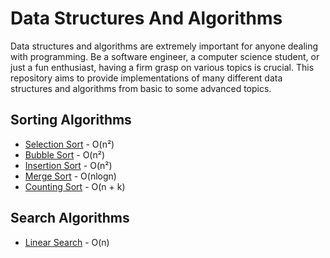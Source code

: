 # Data Structures And Algorithms

Data structures and algorithms are extremely important for anyone dealing with programming. Be a software engineer, a computer science student, or just a fun enthusiast, having a firm grasp on various topics is crucial. This repository aims to provide implementations of many different data structures and algorithms from basic to some advanced topics.



## Sorting Algorithms

* [Selection Sort](Sorting%20Algorithms/Selection%20Sort/) - O(n²)
* [Bubble Sort](Sorting%20Algorithms/Bubble%20Sort/) - O(n²)
* [Insertion Sort](Sorting%20Algorithms/Insertion%20Sort/) - O(n²)
* [Merge Sort](Sorting%20Algorithms/Merge%20Sort/) - O(nlogn)
* [Counting Sort](Sorting%20Algorithms/Counting%20Sort/) - O(n + k)



## Search Algorithms

* [Linear Search](Search%20Algorithms/Linear%20Search/) - O(n)